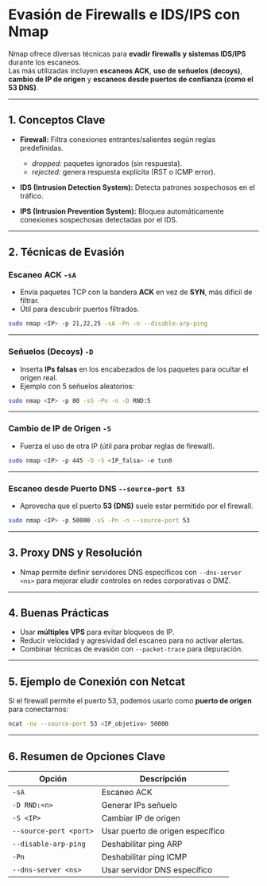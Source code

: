 # Evasión de Firewalls e IDS/IPS con Nmap

Nmap ofrece diversas técnicas para **evadir firewalls y sistemas IDS/IPS** durante los escaneos.  
Las más utilizadas incluyen **escaneos ACK**, **uso de señuelos (decoys)**, **cambio de IP de origen** y **escaneos desde puertos de confianza (como el 53 DNS)**.

---

## 1. Conceptos Clave

- **Firewall:** Filtra conexiones entrantes/salientes según reglas predefinidas.  
  - *dropped:* paquetes ignorados (sin respuesta).  
  - *rejected:* genera respuesta explícita (RST o ICMP error).

- **IDS (Intrusion Detection System):** Detecta patrones sospechosos en el tráfico.  
- **IPS (Intrusion Prevention System):** Bloquea automáticamente conexiones sospechosas detectadas por el IDS.

---

## 2. Técnicas de Evasión

### Escaneo ACK `-sA`
- Envía paquetes TCP con la bandera **ACK** en vez de **SYN**, más difícil de filtrar.
- Útil para descubrir puertos filtrados.

```bash
sudo nmap <IP> -p 21,22,25 -sA -Pn -n --disable-arp-ping
```

---

### Señuelos (Decoys) `-D`
- Inserta **IPs falsas** en los encabezados de los paquetes para ocultar el origen real.
- Ejemplo con 5 señuelos aleatorios:

```bash
sudo nmap <IP> -p 80 -sS -Pn -n -D RND:5
```

---

### Cambio de IP de Origen `-S`
- Fuerza el uso de otra IP (útil para probar reglas de firewall).

```bash
sudo nmap <IP> -p 445 -O -S <IP_falsa> -e tun0
```

---

### Escaneo desde Puerto DNS `--source-port 53`
- Aprovecha que el puerto **53 (DNS)** suele estar permitido por el firewall.

```bash
sudo nmap <IP> -p 50000 -sS -Pn -n --source-port 53
```

---

## 3. Proxy DNS y Resolución
- Nmap permite definir servidores DNS específicos con `--dns-server <ns>` para mejorar eludir controles en redes corporativas o DMZ.

---

## 4. Buenas Prácticas
- Usar **múltiples VPS** para evitar bloqueos de IP.  
- Reducir velocidad y agresividad del escaneo para no activar alertas.  
- Combinar técnicas de evasión con `--packet-trace` para depuración.

---

## 5. Ejemplo de Conexión con Netcat
Si el firewall permite el puerto 53, podemos usarlo como **puerto de origen** para conectarnos:

```bash
ncat -nv --source-port 53 <IP_objetivo> 50000
```

---

## 6. Resumen de Opciones Clave

| Opción                  | Descripción                                         |
|-------------------------|-----------------------------------------------------|
| `-sA`                   | Escaneo ACK                                         |
| `-D RND:<n>`            | Generar <n> IPs señuelo                              |
| `-S <IP>`               | Cambiar IP de origen                                |
| `--source-port <port>`  | Usar puerto de origen específico                     |
| `--disable-arp-ping`    | Deshabilitar ping ARP                               |
| `-Pn`                   | Deshabilitar ping ICMP                              |
| `--dns-server <ns>`     | Usar servidor DNS específico                        |

